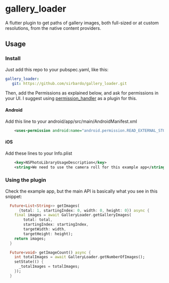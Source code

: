 # gallery_loader

A flutter plugin to get paths of gallery images, both full-sized or at custom resolutions, from the native content providers. 

## Usage

### Install

Just add this repo to your pubspec.yaml, like this:

```yaml
gallery_loader:
   git: https://github.com/sirbardo/gallery_loader.git
```

Then, add the Permissions as explained below, and ask for permissions in your UI. I suggest using [permission_handler](https://pub.dev/packages/permission_handler) as a plugin for this.

#### Android

Add this line to your android/app/src/main/AndroidManifest.xml

```xml
    <uses-permission android:name="android.permission.READ_EXTERNAL_STORAGE"/>
```

#### iOS

Add these lines to your Info.plist

```xml
	<key>NSPhotoLibraryUsageDescription</key>
	<string>We need to use the camera roll for this example app</string>
```

### Using the plugin

Check the example app, but the main API is basically what you see in this snippet:

```dart
  Future<List<String>> getImages(
      {total: 1, startingIndex: 0, width: 0, height: 0}) async {
    final images = await GalleryLoader.getGalleryImages(
        total: total,
        startingIndex: startingIndex,
        targetWidth: width,
        targetHeight: height);
    return images;
  }

  Future<void> getImageCount() async {
    int totalImages = await GalleryLoader.getNumberOfImages();
    setState(() {
      _totalImages = totalImages;
    });
  }
```
